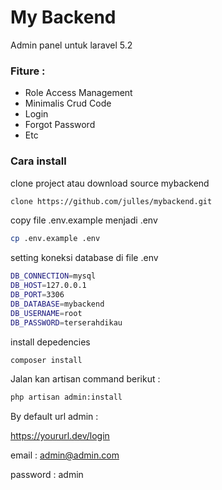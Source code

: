# My Backend

Admin panel untuk laravel 5.2

### Fiture :

- Role Access Management
- Minimalis Crud Code
- Login
- Forgot Password
- Etc

### Cara install

clone project atau download source mybackend

```sh
clone https://github.com/julles/mybackend.git
```

copy file .env.example menjadi .env

``` sh
cp .env.example .env
```
setting koneksi database di file .env

``` sh
DB_CONNECTION=mysql
DB_HOST=127.0.0.1
DB_PORT=3306
DB_DATABASE=mybackend
DB_USERNAME=root
DB_PASSWORD=terserahdikau
```



install depedencies

``` sh
composer install
```

Jalan kan artisan command berikut :

``` sh
php artisan admin:install
```

By default url admin :

https://yoururl.dev/login

email : admin@admin.com

password : admin
